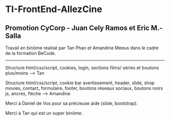 # TI-FrontEnd-AllezCine

## Promotion CyCorp - Juan Cely Ramos et Eric M.-Salla


Travail en binôme réalisé par Tan Phan et Amandine Meeus dans le cadre de la formation BeCode. 

**********************************************************************
Structure html/css/script, cookies, login, sections films/ séries et boutons plus/moins --> Tan

Structure html/css/script, cookie bar avertissement, header, slide, shop movies, contact, formulaire, footer, boutons réseaux sociaux, boutons noirs js, ancres, flèche --> Amandine


Merci à Daniel de Vos pour sa précieuse aide (slide, bootstrap).


Merci à Tan qui est un super binôme.
